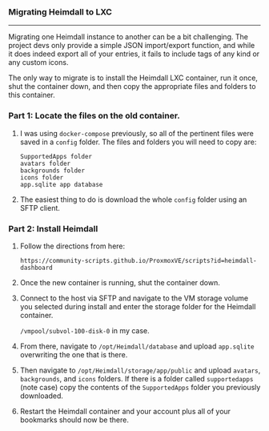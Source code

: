 ### Migrating Heimdall to LXC
----------

Migrating one Heimdall instance to another can be a bit challenging. The project devs only provide a simple JSON import/export function, and while it does indeed export all of your entries, it fails to include tags of any kind or any custom icons. 

The only way to migrate is to install the Heimdall LXC container, run it once, shut the container down, and then copy the appropriate files and folders to this container.

### Part 1: Locate the files on the old container.
1. I was using `docker-compose` previously, so all of the pertinent files were saved in a `config` folder. The files and folders you will need to copy are:
   ```
   SupportedApps folder
   avatars folder
   backgrounds folder
   icons folder
   app.sqlite app database
   ```
2. The easiest thing to do is download the whole `config` folder using an SFTP client.

### Part 2: Install Heimdall
1. Follow the directions from here:
   ```
   https://community-scripts.github.io/ProxmoxVE/scripts?id=heimdall-dashboard
   ```
2. Once the new container is running, shut the container down.
3. Connect to the host via SFTP and navigate to the VM storage volume you selected during install and enter the storage folder for the Heimdall container.

   `/vmpool/subvol-100-disk-0` in my case.

4. From there, navigate to `/opt/Heimdall/database` and upload `app.sqlite` overwriting the one that is there.
5. Then navigate to `/opt/Heimdall/storage/app/public` and upload `avatars`, `backgrounds`, and `icons` folders. If there is a folder called `supportedapps` (note case) copy the contents of the `SupportedApps` folder you previously downloaded.
6. Restart the Heimdall container and your account plus all of your bookmarks should now be there.
